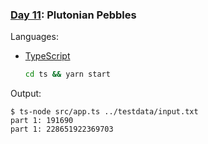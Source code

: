 ### [Day 11](https://adventofcode.com/2024/day/11): Plutonian Pebbles

Languages: 
-  [TypeScript](https://www.typescriptlang.org/)
    ```bash
    cd ts && yarn start
    ```
   
Output:
```
$ ts-node src/app.ts ../testdata/input.txt
part 1: 191690
part 1: 228651922369703
```

